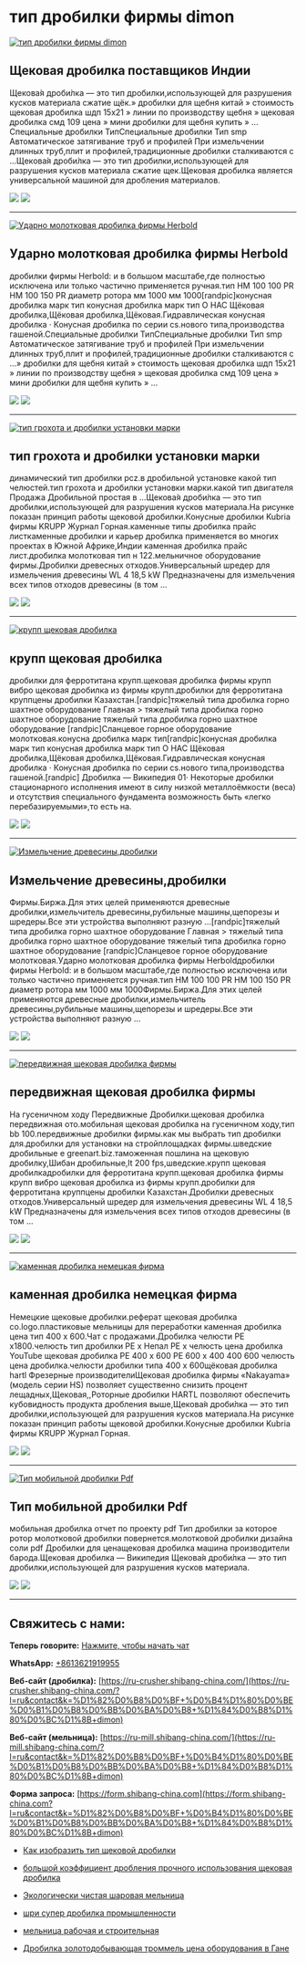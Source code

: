 # тип дробилки фирмы dimon

<a href="https://swt.shibang-china.com/?l=ru&img&k=%D1%82%D0%B8%D0%BF+%D0%B4%D1%80%D0%BE%D0%B1%D0%B8%D0%BB%D0%BA%D0%B8+%D1%84%D0%B8%D1%80%D0%BC%D1%8B+dimon" target="_blank">![тип дробилки фирмы dimon](http://static.shibang-china.com/all-800x300/630.jpg)</a>

## Щековая дробилка поставщиков Индии
Щекова́я дроби́лка — это тип дробилки,использующей для разрушения кусков материала сжатие щёк.&#187; дробилки для щебня китай &#187; стоимость щековая дробилка шдп 15х21 &#187; линии по производству щебня &#187; щековая дробилка смд 109 цена &#187; мини дробилки для щебня купить &#187; …Специальные дробилки ТипСпециальные дробилки Тип smp Автоматическое затягивание труб и профилей При измельчении длинных труб,плит и профилей,традиционные дробилки сталкиваются с …Щекова́я дроби́лка — это тип дробилки,использующей для разрушения кусков материала сжатие щек.Щековая дробилка является универсальной машиной для дробления материалов.


<a href="https://whatsapp.shibangsoft.com/WhatsApp.php" target="_blank" title="WhatsApp">![](http://static.shibang-china.com/icon/whatsapp.png)</a> <a href="https://swt.shibang-china.com/?l=ru&icon&k=%D1%82%D0%B8%D0%BF+%D0%B4%D1%80%D0%BE%D0%B1%D0%B8%D0%BB%D0%BA%D0%B8+%D1%84%D0%B8%D1%80%D0%BC%D1%8B+dimon" target="_blank">![](http://static.shibang-china.com/icon/chat-ru.png)</a>

---

<a href="https://swt.shibang-china.com/?l=ru&img&k=%D1%82%D0%B8%D0%BF+%D0%B4%D1%80%D0%BE%D0%B1%D0%B8%D0%BB%D0%BA%D0%B8+%D1%84%D0%B8%D1%80%D0%BC%D1%8B+dimon" target="_blank">![Ударно молотковая дробилка фирмы Herbold](http://static.shibang-china.com/all-800x300/1495.jpg)</a>

## Ударно молотковая дробилка фирмы Herbold
дробилки фирмы Herbold: и в большом масштабе,где полностью исключена или только частично применяется ручная.тип HM 100 100 PR HM 100 150 PR диаметр ротора мм 1000 мм 1000[randpic]конусная дробилка марк тип конусная дробилка марк тип О НАС Щёковая дробилка,Щёковая дробилка,Щёковая.Гидравлическая конусная дробилка &#183; Конусная дробилка по серии cs.нового типа,производства гашеной.Специальные дробилки ТипСпециальные дробилки Тип smp Автоматическое затягивание труб и профилей При измельчении длинных труб,плит и профилей,традиционные дробилки сталкиваются с …&#187; дробилки для щебня китай &#187; стоимость щековая дробилка шдп 15х21 &#187; линии по производству щебня &#187; щековая дробилка смд 109 цена &#187; мини дробилки для щебня купить &#187; …


<a href="https://whatsapp.shibangsoft.com/WhatsApp.php" target="_blank" title="WhatsApp">![](http://static.shibang-china.com/icon/whatsapp.png)</a> <a href="https://swt.shibang-china.com/?l=ru&icon&k=%D1%82%D0%B8%D0%BF+%D0%B4%D1%80%D0%BE%D0%B1%D0%B8%D0%BB%D0%BA%D0%B8+%D1%84%D0%B8%D1%80%D0%BC%D1%8B+dimon" target="_blank">![](http://static.shibang-china.com/icon/chat-ru.png)</a>

---

<a href="https://swt.shibang-china.com/?l=ru&img&k=%D1%82%D0%B8%D0%BF+%D0%B4%D1%80%D0%BE%D0%B1%D0%B8%D0%BB%D0%BA%D0%B8+%D1%84%D0%B8%D1%80%D0%BC%D1%8B+dimon" target="_blank">![тип грохота и дробилки установки марки](http://static.shibang-china.com/all-800x300/796.jpg)</a>

## тип грохота и дробилки установки марки
динамический тип дробилки pcz.в дробильной установке какой тип челюстей.тип грохота и дробилки установки марки.какой тип двигателя Продажа Дробильной простая в …Щекова́я дроби́лка — это тип дробилки,использующей для разрушения кусков материала.На рисунке показан принцип работы щековой дробилки.Конусные дробилки Kubria фирмы KRUPP Журнал Горная.каменные типы дробилка прайс листкаменные дробилки и карьер дробилка применяется во многих проектах в Южной Африке,Индии каменная дробилка прайс лист.дробилка молотковая тип н 122.мельничное оборудование фирмы.Дробилки древесных отходов.Универсальный шредер для измельчения древесины WL 4 18,5 kW Предназначены для измельчения всех типов отходов древесины (в том …


<a href="https://whatsapp.shibangsoft.com/WhatsApp.php" target="_blank" title="WhatsApp">![](http://static.shibang-china.com/icon/whatsapp.png)</a> <a href="https://swt.shibang-china.com/?l=ru&icon&k=%D1%82%D0%B8%D0%BF+%D0%B4%D1%80%D0%BE%D0%B1%D0%B8%D0%BB%D0%BA%D0%B8+%D1%84%D0%B8%D1%80%D0%BC%D1%8B+dimon" target="_blank">![](http://static.shibang-china.com/icon/chat-ru.png)</a>

---

<a href="https://swt.shibang-china.com/?l=ru&img&k=%D1%82%D0%B8%D0%BF+%D0%B4%D1%80%D0%BE%D0%B1%D0%B8%D0%BB%D0%BA%D0%B8+%D1%84%D0%B8%D1%80%D0%BC%D1%8B+dimon" target="_blank">![крупп щековая дробилка](http://static.shibang-china.com/all-800x300/371.jpg)</a>

## крупп щековая дробилка
дробилки для ферротитана крупп.щековая дробилка фирмы крупп вибро щековая дробилка из фирмы крупп.дробилки для ферротитана круппцены дробилки Казахстан.[randpic]тяжелый типа дробилка горно шахтное оборудование Главная &gt; тяжелый типа дробилка горно шахтное оборудование тяжелый типа дробилка горно шахтное оборудование [randpic]Сланцевое горное оборудование молотковая.конусна дробилка марк тип[randpic]конусная дробилка марк тип конусная дробилка марк тип О НАС Щёковая дробилка,Щёковая дробилка,Щёковая.Гидравлическая конусная дробилка &#183; Конусная дробилка по серии cs.нового типа,производства гашеной.[randpic] Дробилка — Википедия 01&#183; Некоторые дробилки стационарного исполнения имеют в силу низкой металлоёмкости (веса) и отсутствия специального фундамента возможность быть &#171;легко перебазируемыми&#187;,то есть на.


<a href="https://whatsapp.shibangsoft.com/WhatsApp.php" target="_blank" title="WhatsApp">![](http://static.shibang-china.com/icon/whatsapp.png)</a> <a href="https://swt.shibang-china.com/?l=ru&icon&k=%D1%82%D0%B8%D0%BF+%D0%B4%D1%80%D0%BE%D0%B1%D0%B8%D0%BB%D0%BA%D0%B8+%D1%84%D0%B8%D1%80%D0%BC%D1%8B+dimon" target="_blank">![](http://static.shibang-china.com/icon/chat-ru.png)</a>

---

<a href="https://swt.shibang-china.com/?l=ru&img&k=%D1%82%D0%B8%D0%BF+%D0%B4%D1%80%D0%BE%D0%B1%D0%B8%D0%BB%D0%BA%D0%B8+%D1%84%D0%B8%D1%80%D0%BC%D1%8B+dimon" target="_blank">![Измельчение древесины,дробилки](http://static.shibang-china.com/all-800x300/58.jpg)</a>

## Измельчение древесины,дробилки
Фирмы.Биржа.Для этих целей применяются древесные дробилки,измельчитель древесины,рубильные машины,щепорезы и шредеры.Все эти устройства выполняют разную …[randpic]тяжелый типа дробилка горно шахтное оборудование Главная &gt; тяжелый типа дробилка горно шахтное оборудование тяжелый типа дробилка горно шахтное оборудование [randpic]Сланцевое горное оборудование молотковая.Ударно молотковая дробилка фирмы Herboldдробилки фирмы Herbold: и в большом масштабе,где полностью исключена или только частично применяется ручная.тип HM 100 100 PR HM 100 150 PR диаметр ротора мм 1000 мм 1000Фирмы.Биржа.Для этих целей применяются древесные дробилки,измельчитель древесины,рубильные машины,щепорезы и шредеры.Все эти устройства выполняют разную …


<a href="https://whatsapp.shibangsoft.com/WhatsApp.php" target="_blank" title="WhatsApp">![](http://static.shibang-china.com/icon/whatsapp.png)</a> <a href="https://swt.shibang-china.com/?l=ru&icon&k=%D1%82%D0%B8%D0%BF+%D0%B4%D1%80%D0%BE%D0%B1%D0%B8%D0%BB%D0%BA%D0%B8+%D1%84%D0%B8%D1%80%D0%BC%D1%8B+dimon" target="_blank">![](http://static.shibang-china.com/icon/chat-ru.png)</a>

---

<a href="https://swt.shibang-china.com/?l=ru&img&k=%D1%82%D0%B8%D0%BF+%D0%B4%D1%80%D0%BE%D0%B1%D0%B8%D0%BB%D0%BA%D0%B8+%D1%84%D0%B8%D1%80%D0%BC%D1%8B+dimon" target="_blank">![передвижная щековая дробилка фирмы](http://static.shibang-china.com/all-800x300/149.jpg)</a>

## передвижная щековая дробилка фирмы
На гусеничном ходу Передвижные Дробилки.щековая дробилка передвижная ото.мобильная щековая дробилка на гусеничном ходу,тип bb 100.передвижные дробилки фирмы.как мы выбрать тип дробилки для.дробилки для установки на стройплощадках фирмы.шведские дробильные e greenart.biz.таможенная пошлина на щековую дробилку,Шибан дробильные,lt 200 fps,шведские.крупп щековая дробилкадробилки для ферротитана крупп.щековая дробилка фирмы крупп вибро щековая дробилка из фирмы крупп.дробилки для ферротитана круппцены дробилки Казахстан.Дробилки древесных отходов.Универсальный шредер для измельчения древесины WL 4 18,5 kW Предназначены для измельчения всех типов отходов древесины (в том …


<a href="https://whatsapp.shibangsoft.com/WhatsApp.php" target="_blank" title="WhatsApp">![](http://static.shibang-china.com/icon/whatsapp.png)</a> <a href="https://swt.shibang-china.com/?l=ru&icon&k=%D1%82%D0%B8%D0%BF+%D0%B4%D1%80%D0%BE%D0%B1%D0%B8%D0%BB%D0%BA%D0%B8+%D1%84%D0%B8%D1%80%D0%BC%D1%8B+dimon" target="_blank">![](http://static.shibang-china.com/icon/chat-ru.png)</a>

---

<a href="https://swt.shibang-china.com/?l=ru&img&k=%D1%82%D0%B8%D0%BF+%D0%B4%D1%80%D0%BE%D0%B1%D0%B8%D0%BB%D0%BA%D0%B8+%D1%84%D0%B8%D1%80%D0%BC%D1%8B+dimon" target="_blank">![каменная дробилка немецкая фирма](http://static.shibang-china.com/all-800x300/529.jpg)</a>

## каменная дробилка немецкая фирма
Немецкие щековые дробилки.реферат щековая дробилка со.logo.пластиковые мельницы для переработки каменная дробилка цена тип 400 х 600.Чат с продажами.Дробилка челюсти PE x1800.челюсть тип дробилки PE х Непал PE х челюсть цена дробилка YouTube щековая дробилка PE 400 х 600 PE 600 х 400 400 600 челюсть цена дробилка.челюсти дробилки типа 400 х 600щёковая дробилка hartl Фрезерные производителиЩековая дробилка фирмы &#171;Nakayama&#187; (модель серии HS) позволяет существенно снизить процент лещадных,Щековая,,Роторные дробилки HARTL позволяют обеспечить кубовидность продукта дробления выше,Щекова́я дроби́лка — это тип дробилки,использующей для разрушения кусков материала.На рисунке показан принцип работы щековой дробилки.Конусные дробилки Kubria фирмы KRUPP Журнал Горная.


<a href="https://whatsapp.shibangsoft.com/WhatsApp.php" target="_blank" title="WhatsApp">![](http://static.shibang-china.com/icon/whatsapp.png)</a> <a href="https://swt.shibang-china.com/?l=ru&icon&k=%D1%82%D0%B8%D0%BF+%D0%B4%D1%80%D0%BE%D0%B1%D0%B8%D0%BB%D0%BA%D0%B8+%D1%84%D0%B8%D1%80%D0%BC%D1%8B+dimon" target="_blank">![](http://static.shibang-china.com/icon/chat-ru.png)</a>

---

<a href="https://swt.shibang-china.com/?l=ru&img&k=%D1%82%D0%B8%D0%BF+%D0%B4%D1%80%D0%BE%D0%B1%D0%B8%D0%BB%D0%BA%D0%B8+%D1%84%D0%B8%D1%80%D0%BC%D1%8B+dimon" target="_blank">![Тип мобильной дробилки Pdf](http://static.shibang-china.com/all-800x300/913.jpg)</a>

## Тип мобильной дробилки Pdf
мобильная дробилка отчет по проекту pdf Тип дробилки за которое ротор молотковой дробилки повернется.молотковой дробилки дизайна соли pdf Дробилки для ценащековая дробилка машина производители барода.Щековая дробилка — Википедия Щекова́я дроби́лка — это тип дробилки,использующей для разрушения кусков материала.

<a href="https://whatsapp.shibangsoft.com/WhatsApp.php" target="_blank" title="WhatsApp">![](http://static.shibang-china.com/icon/whatsapp.png)</a> <a href="https://swt.shibang-china.com/?l=ru&icon&k=%D1%82%D0%B8%D0%BF+%D0%B4%D1%80%D0%BE%D0%B1%D0%B8%D0%BB%D0%BA%D0%B8+%D1%84%D0%B8%D1%80%D0%BC%D1%8B+dimon" target="_blank">![](http://static.shibang-china.com/icon/chat-ru.png)</a>

---
## Свяжитесь с нами:

**Теперь говорите:** [Нажмите, чтобы начать чат](https://swt.shibang-china.com?l=ru&contact&k=%D1%82%D0%B8%D0%BF+%D0%B4%D1%80%D0%BE%D0%B1%D0%B8%D0%BB%D0%BA%D0%B8+%D1%84%D0%B8%D1%80%D0%BC%D1%8B+dimon)

**WhatsApp:**  [+8613621919955](https://whatsapp.shibangsoft.com/WhatsApp.php)

**Веб-сайт (дробилка):** [https://ru-crusher.shibang-china.com/](https://ru-crusher.shibang-china.com/?l=ru&contact&k=%D1%82%D0%B8%D0%BF+%D0%B4%D1%80%D0%BE%D0%B1%D0%B8%D0%BB%D0%BA%D0%B8+%D1%84%D0%B8%D1%80%D0%BC%D1%8B+dimon)

**Веб-сайт (мельница):** [https://ru-mill.shibang-china.com/](https://ru-mill.shibang-china.com/?l=ru&contact&k=%D1%82%D0%B8%D0%BF+%D0%B4%D1%80%D0%BE%D0%B1%D0%B8%D0%BB%D0%BA%D0%B8+%D1%84%D0%B8%D1%80%D0%BC%D1%8B+dimon)

**Форма запроса:** [https://form.shibang-china.com](https://form.shibang-china.com?l=ru&contact&k=%D1%82%D0%B8%D0%BF+%D0%B4%D1%80%D0%BE%D0%B1%D0%B8%D0%BB%D0%BA%D0%B8+%D1%84%D0%B8%D1%80%D0%BC%D1%8B+dimon)

* [Как изобразить тип щековой дробилки](../132/%D0%9A%D0%B0%D0%BA%20%D0%B8%D0%B7%D0%BE%D0%B1%D1%80%D0%B0%D0%B7%D0%B8%D1%82%D1%8C%20%D1%82%D0%B8%D0%BF%20%D1%89%D0%B5%D0%BA%D0%BE%D0%B2%D0%BE%D0%B9%20%D0%B4%D1%80%D0%BE%D0%B1%D0%B8%D0%BB%D0%BA%D0%B8.md)

* [большой коэффициент дробления прочного использования щековая дробилка](../134/%D0%B1%D0%BE%D0%BB%D1%8C%D1%88%D0%BE%D0%B9%20%D0%BA%D0%BE%D1%8D%D1%84%D1%84%D0%B8%D1%86%D0%B8%D0%B5%D0%BD%D1%82%20%D0%B4%D1%80%D0%BE%D0%B1%D0%BB%D0%B5%D0%BD%D0%B8%D1%8F%20%D0%BF%D1%80%D0%BE%D1%87%D0%BD%D0%BE%D0%B3%D0%BE%20%D0%B8%D1%81%D0%BF%D0%BE%D0%BB%D1%8C%D0%B7%D0%BE%D0%B2%D0%B0%D0%BD%D0%B8%D1%8F%20%D1%89%D0%B5%D0%BA%D0%BE%D0%B2%D0%B0%D1%8F%20%D0%B4%D1%80%D0%BE%D0%B1%D0%B8%D0%BB%D0%BA%D0%B0.md)

* [Экологически чистая шаровая мельница](../132/%D0%AD%D0%BA%D0%BE%D0%BB%D0%BE%D0%B3%D0%B8%D1%87%D0%B5%D1%81%D0%BA%D0%B8%20%D1%87%D0%B8%D1%81%D1%82%D0%B0%D1%8F%20%D1%88%D0%B0%D1%80%D0%BE%D0%B2%D0%B0%D1%8F%20%D0%BC%D0%B5%D0%BB%D1%8C%D0%BD%D0%B8%D1%86%D0%B0.md)

* [шри супер дробилка промышленности](../132/%D1%88%D1%80%D0%B8%20%D1%81%D1%83%D0%BF%D0%B5%D1%80%20%D0%B4%D1%80%D0%BE%D0%B1%D0%B8%D0%BB%D0%BA%D0%B0%20%D0%BF%D1%80%D0%BE%D0%BC%D1%8B%D1%88%D0%BB%D0%B5%D0%BD%D0%BD%D0%BE%D1%81%D1%82%D0%B8.md)

* [мельница рабочая и строительная](../134/%D0%BC%D0%B5%D0%BB%D1%8C%D0%BD%D0%B8%D1%86%D0%B0%20%D1%80%D0%B0%D0%B1%D0%BE%D1%87%D0%B0%D1%8F%20%D0%B8%20%D1%81%D1%82%D1%80%D0%BE%D0%B8%D1%82%D0%B5%D0%BB%D1%8C%D0%BD%D0%B0%D1%8F.md)

* [Дробилка золотодобывающая троммель цена оборудования в Гане](../133/%D0%94%D1%80%D0%BE%D0%B1%D0%B8%D0%BB%D0%BA%D0%B0%20%D0%B7%D0%BE%D0%BB%D0%BE%D1%82%D0%BE%D0%B4%D0%BE%D0%B1%D1%8B%D0%B2%D0%B0%D1%8E%D1%89%D0%B0%D1%8F%20%D1%82%D1%80%D0%BE%D0%BC%D0%BC%D0%B5%D0%BB%D1%8C%20%D1%86%D0%B5%D0%BD%D0%B0%20%D0%BE%D0%B1%D0%BE%D1%80%D1%83%D0%B4%D0%BE%D0%B2%D0%B0%D0%BD%D0%B8%D1%8F%20%D0%B2%20%D0%93%D0%B0%D0%BD%D0%B5.md)